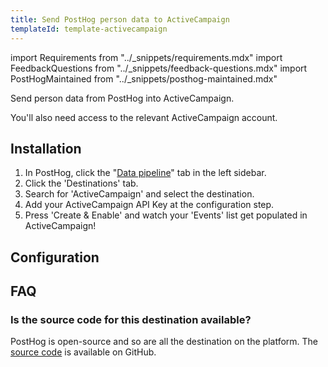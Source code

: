 ```yaml
---
title: Send PostHog person data to ActiveCampaign
templateId: template-activecampaign
---
```


import Requirements from "../_snippets/requirements.mdx"
import FeedbackQuestions from "../_snippets/feedback-questions.mdx"
import PostHogMaintained from "../_snippets/posthog-maintained.mdx"

Send person data from PostHog into ActiveCampaign.

<Requirements />

You'll also need access to the relevant ActiveCampaign account.

## Installation

1. In PostHog, click the "[Data pipeline](https://us.posthog.com/pipeline/overview)" tab in the left sidebar.
2. Click the 'Destinations' tab.
3. Search for 'ActiveCampaign' and select the destination.
4. Add your ActiveCampaign API Key at the configuration step.
5. Press 'Create & Enable' and watch your 'Events' list get populated in ActiveCampaign!

<HideOnCDPIndex>

## Configuration

<TemplateParameters />

## FAQ

### Is the source code for this destination available?

PostHog is open-source and so are all the destination on the platform. The [source code](https://github.com/PostHog/posthog/blob/master/posthog/cdp/templates/activecampaign/template_activecampaign.py) is available on GitHub.

<PostHogMaintained />

<FeedbackQuestions />

</HideOnCDPIndex>